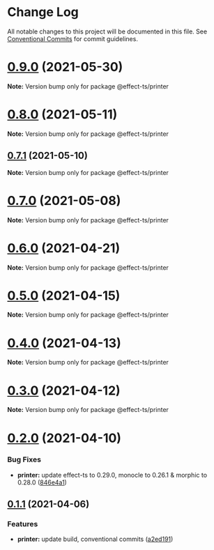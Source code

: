 # Change Log

All notable changes to this project will be documented in this file.
See [Conventional Commits](https://conventionalcommits.org) for commit guidelines.

# [0.9.0](https://github.com/Effect-TS/printer/compare/@effect-ts/printer@0.8.0...@effect-ts/printer@0.9.0) (2021-05-30)

**Note:** Version bump only for package @effect-ts/printer





# [0.8.0](https://github.com/Effect-TS/printer/compare/@effect-ts/printer@0.7.1...@effect-ts/printer@0.8.0) (2021-05-11)

**Note:** Version bump only for package @effect-ts/printer





## [0.7.1](https://github.com/Effect-TS/printer/compare/@effect-ts/printer@0.7.0...@effect-ts/printer@0.7.1) (2021-05-10)

**Note:** Version bump only for package @effect-ts/printer





# [0.7.0](https://github.com/Effect-TS/printer/compare/@effect-ts/printer@0.6.0...@effect-ts/printer@0.7.0) (2021-05-08)

**Note:** Version bump only for package @effect-ts/printer





# [0.6.0](https://github.com/Effect-TS/printer/compare/@effect-ts/printer@0.5.0...@effect-ts/printer@0.6.0) (2021-04-21)

**Note:** Version bump only for package @effect-ts/printer





# [0.5.0](https://github.com/Effect-TS/printer/compare/@effect-ts/printer@0.4.0...@effect-ts/printer@0.5.0) (2021-04-15)

**Note:** Version bump only for package @effect-ts/printer





# [0.4.0](https://github.com/Effect-TS/printer/compare/@effect-ts/printer@0.3.0...@effect-ts/printer@0.4.0) (2021-04-13)

**Note:** Version bump only for package @effect-ts/printer





# [0.3.0](https://github.com/Effect-TS/printer/compare/@effect-ts/printer@0.2.0...@effect-ts/printer@0.3.0) (2021-04-12)

**Note:** Version bump only for package @effect-ts/printer





# [0.2.0](https://github.com/Effect-TS/printer/compare/@effect-ts/printer@0.1.1...@effect-ts/printer@0.2.0) (2021-04-10)


### Bug Fixes

* **printer:** update effect-ts to 0.29.0, monocle to 0.26.1 & morphic to 0.28.0 ([846e4a1](https://github.com/Effect-TS/printer/commit/846e4a1149acff1b9437d6c69db850ca3b98a63b))





## [0.1.1](https://github.com/Effect-TS/printer/compare/@effect-ts/printer@0.1.0...@effect-ts/printer@0.1.1) (2021-04-06)


### Features

* **printer:** update build, conventional commits ([a2ed191](https://github.com/Effect-TS/printer/commit/a2ed191905a20c1be039082319e353f62eb97280))
